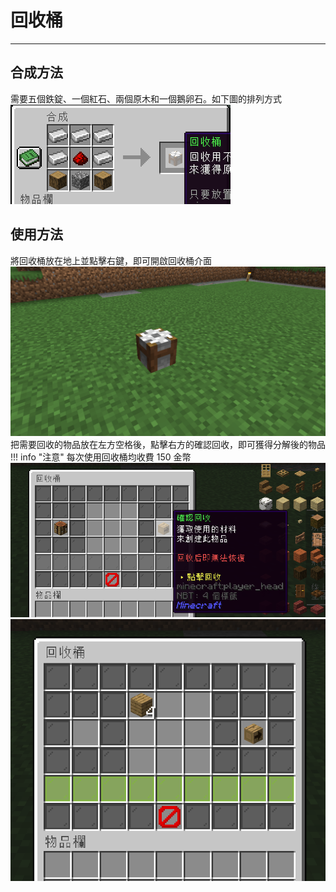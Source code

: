 # 回收桶
** **
## 合成方法
需要五個鉄錠、一個紅石、兩個原木和一個鵝卵石。如下圖的排列方式
![圖片](assets/recycling_bin/crafting.png)
## 使用方法
將回收桶放在地上並點擊右鍵，即可開啟回收桶介面
![圖片](assets/recycling_bin/block.png)
把需要回收的物品放在左方空格後，點擊右方的確認回收，即可獲得分解後的物品
!!! info "注意"
    每次使用回收桶均收費 150 金幣
![圖片](assets/recycling_bin/accept.png)
![圖片](assets/recycling_bin/result.png)

